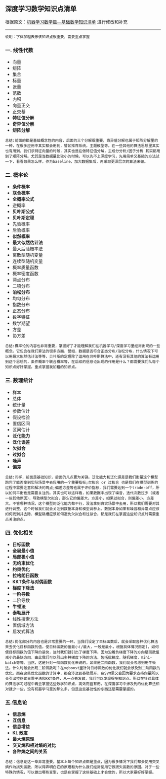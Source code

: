 ## 深度学习数学知识点清单

根据原文：[机器学习数学篇—基础数学知识清单](https://www.toutiao.com/a6512350234847216131/?tt_from=weixin&utm_campaign=client_share&timestamp=1526260721&app=news_article_lite&utm_source=weixin&iid=32124935768&utm_medium=toutiao_android&wxshare_count=1) 进行修改和补充

-------
```
说明：字体加粗表示该知识点很重要，需要重点掌握
```
### 一. 线性代数
- 向量
- 矩阵
- 集合
- 标量
- 张量
- 范数
- 内积
- 向量正交
- 正交基
- **特征值分解**
- **奇异值分解**
- **矩阵分解**

```
总结:前面的都是基础概念性的内容，后面的三个分解很重要，奇异值分解也属于矩阵分解里的一种，在很多应用中其实都会用到，譬如推荐系统，主题模型等。在一些其他的算法思想里其实也有用到，我们求特征向量的时候，其实也是在做特征值分解，主成分分析/因子分析 其实都用到了矩阵分解。尤其是当数据量比较小的时候，可以先不上深度学习，先用简单又基础的方法试一下，看看效果怎么样，作为baseline，加大数据集后，再采取更深层次的算法来做。
```

### 二. 概率论
- **条件概率**
- **联合概率**
- **全概率公式**
- 逆概率
- **贝叶斯公式**
- **贝叶斯定理**
- 先验概率
- 后验概率
- **似然概率**
- **最大似然估计法**
- 最大后验概率法
- 离散型随机变量
- 连续型随机变量
- 概率质量函数
- 概率密度函数
- 两点分布
- 二项分布
- **泊松分布**
- 均匀分布
- 指数分布
- 正态分布
- 数字特征
- 数学期望
- 方差
- 协方差

```
总结:概率论的内容也非常重要，掌握好了才能理解我们在机器学习/深度学习里经常出现的一些概念。它包含在我们算法的很多方面，譬如，数据是否符合正态分布/泊松分布，什么情况下可以用最大似然估计法等等，贝叶斯的定理除了运用在贝叶斯算法中，还有没有其他的算法有运用到这个思想的，条件概率个联合概率等，在后续的信息论出现的作用是什么？都需要我们队每个知识点好好掌握。重点掌握我加粗的知识点。
```

### 三. 数理统计
- 样本
- 总体
- 统计量
- 参数估计
- 假设检验
- 置信区间
- 区间估计
- **泛化能力**
- **泛化误差**
- **欠拟合**
- **过拟合**
- **噪声**
- **偏差**
 
```
总结:同样，前面是基础知识，后面的几点更为关键。泛化能力和泛化误差是我们衡量这个模型跑完了能否拿到实际场景中去应用的一个重要指标;欠拟合 or 过拟合 也是我们在模型训练的过程中需要注意和解决的两点;偏差方差等也属于评价指标，我们需要达到一个trade-off，所以如何平衡也是需要关注的。其实也可以这样看，如果数据中出现了噪音，迭代次数过少（或者一些其他原因），导致模型欠拟合，那么它的偏差大，方差小，如果过拟合，则偏差小，方差大，不管哪种情况，这个模型的泛化能力都不行，没法拿到真实场景中去用，所以我们需要对其进行调整，这个时候我们就会关注到数据本身和模型调参上。数据本身如果有噪音和异常点应该如何找到并去除，模型跳槽应该如何避免欠拟合和过拟合，都是我们在掌握这些知识点时需要重点关注的点。
```

### 四. 优化相关
- **目标函数**
- **全局最小值**
- **局部极小值**
- **无约束优化**
- **约束优化**
- **拉格朗日函数**
- **KKT条件与对偶函数**
- **梯度下降法**
- **一阶导数**
- 二阶导数
- **牛顿法**
- **泰勒展开**
- 线性搜索方法
- 置信域方法
- 启发式算法
 
```
总结:优化部分的内容也是非常重要的一环。当我们设定了目标函数后，就会采取各种优化算法来去优化目标函数的值，使目标函数的值最小(/最大，一般是最小，根据具体情况而定)，如何使目标函数的值下降的最快，这时我们就引出了梯度下降，因为沿着负梯度下降的方向是函数值减小的最快方向，由此我们可以引出多种梯度下降的方法，包括批梯度，随机梯度，mini-batch等等。当然，这是针对一阶函数优化来说的，如果是二阶函数，我们就会考虑到用牛顿法，什么时候会出现二阶函数呢？在xgboost里针对目标函数的优化我们就会涉及到二阶函数的优化。而在这些优化函数的计算中，都会涉及到泰勒展开，在SVM里又会因为要求支持向量所以会引出拉格朗日乘子法和KKT条件，从一点去发散，我们可以发现很多知识点。所以在针对具体的算法学习过程中再去掌握这些数学知识点，高效而且有用。在深度学习中涉及到的优化算法相对就少一些，没有机器学习里的那么多，但是这些基础性的东西还是需要掌握的。
```

### 五.信息论
- **信息熵**
- **互信息**
- **信息增益**
- **KL 散度**
- **最大熵原理**
- **交叉熵和相对熵的对比**
- **各种熵之间的关系**

```
总结：信息论这一章非常重要，基本上每个知识点都是重点，因为很多情况下我们都会使用交叉熵作为损失函数，所以得弄明白它的原理和为什么我们经常使用它做损失函数的原因。对于一些特殊的情况，可以做出哪些变型，也是在掌握了这些基础上才会做的，所以大家要好好掌握。
```
